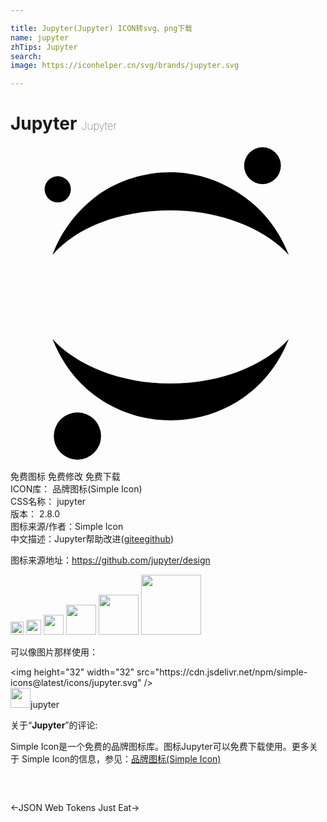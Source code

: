 ```yaml
---

title: Jupyter(Jupyter) ICON转svg、png下载
name: jupyter
zhTips: Jupyter
search: 
image: https://iconhelper.cn/svg/brands/jupyter.svg

---
```


# Jupyter  <small style="font-size: 60%;font-weight: 100">Jupyter</small>

<div id="svg" class="svg-wrap">
<svg role="img" xmlns="http://www.w3.org/2000/svg" viewBox="0 0 24 24"><title>Jupyter icon</title><path d="M12.2 18.1c-3.8 0-7.2-1.4-9-3.4.7 1.8 1.9 3.4 3.5 4.5s3.5 1.7 5.5 1.7 3.9-.6 5.5-1.7 2.8-2.7 3.5-4.5c-1.8 2-5.2 3.4-9 3.4zM12.2 4.9c3.8 0 7.2 1.4 9 3.4-.7-1.8-1.9-3.4-3.5-4.5C16 2.6 14.1 2 12.2 2c-2 0-3.9.6-5.5 1.7-1.6 1.2-2.8 2.7-3.5 4.6 1.8-2.1 5.1-3.4 9-3.4zM19.2.10000000000000009A1.4 1.4 0 1 0 19.2 2.9 1.4 1.4 0 1 0 19.2.10000000000000009zM5.1 20.3A1.8 1.8 0 1 0 5.1 23.900000000000002 1.8 1.8 0 1 0 5.1 20.3zM3.6 2.3A1 1 0 1 0 3.6 4.3 1 1 0 1 0 3.6 2.3z"/></svg>
</div>
<detail full-name='jupyter'></detail>

<div class="detail-page">
<p>
<span><span class="badge-success badge">免费图标</span> <span class="badge-success badge">免费修改</span>  <span class="badge-success badge">免费下载</span> </span>
<br/>
<span>
ICON库：
<span class="badge-secondary badge">品牌图标(Simple Icon)</span> 
</span>
<br/>
<span>
CSS名称：
<span class="badge-secondary badge">jupyter</span> 
</span>

<br/>
<span>
版本：
<span class="badge-secondary badge">2.8.0</span> 
</span>
<br/>
<span>图标来源/作者：<span class="badge-light badge">Simple Icon</span></span> 
<br/>
<span class="zh-detail">中文描述：<span class="badge-primary badge">Jupyter</span><span class="help-link"><span>帮助改进</span>(<a href="https://gitee.com/liuwave/icon-helper/edit/master/json/brands/jupyter.json" target="_blank" rel="noopener noreferrer">gitee</a><a href="https://github.com/liuwave/icon-helper/edit/master/json/brands/jupyter.json" target="_blank" rel="noopener noreferrer">github</a></span>)</span><br/>
</p>
</div><div class="description description alert alert-light"><p>图标来源地址：<a href="https://github.com/jupyter/design" target="_blank" rel="noopener noreferrer">https://github.com/jupyter/design</a></p></div>
<div class="alert alert-dark">
<img height="21" width="21" src="https://cdn.jsdelivr.net/npm/simple-icons@latest/icons/jupyter.svg" />
<img height="24" width="24" src="https://cdn.jsdelivr.net/npm/simple-icons@latest/icons/jupyter.svg" />
<img height="32" width="32" src="https://cdn.jsdelivr.net/npm/simple-icons@latest/icons/jupyter.svg" />
<img height="48" width="48" src="https://cdn.jsdelivr.net/npm/simple-icons@latest/icons/jupyter.svg" />
<img height="64" width="64" src="https://cdn.jsdelivr.net/npm/simple-icons@latest/icons/jupyter.svg" />
<img height="96" width="96" src="https://cdn.jsdelivr.net/npm/simple-icons@latest/icons/jupyter.svg" />

</div>
<div>
  <p>可以像图片那样使用：    
  </p>
  <div class="alert alert-primary" style="font-size: 14px">
    &lt;img height="32" width="32" src="https://cdn.jsdelivr.net/npm/simple-icons@latest/icons/jupyter.svg" /&gt;
    <copy-btn content='<img height="32" width="32" src="https://cdn.jsdelivr.net/npm/simple-icons@latest/icons/jupyter.svg" />'></copy-btn>
  </div>
  <div class="alert alert-secondary">
    <img height="32" width="32" src="https://cdn.jsdelivr.net/npm/simple-icons@latest/icons/jupyter.svg" />jupyter
    <copy-btn content="jupyter" btn-title="复制图标名称"></copy-btn>
  </div>
</div>
<div class="icon-detail__container">
<p>关于“<b>Jupyter</b>”的评论:</p>
</div>
<Vssue title="关于“Jupyter”的评论" />
<div><p>Simple Icon是一个免费的品牌图标库。图标Jupyter可以免费下载使用。更多关于  Simple Icon的信息，参见：<a target="_blank" href="https://iconhelper.cn/brands.html">品牌图标(Simple Icon)</a>
</p></div>


<div style="padding:2rem 0 " class="page-nav"><p class="inner"><span class="prev">←<router-link to="/icon/json-web-tokens.html">JSON Web Tokens</router-link></span> <span class="next"><router-link to="/icon/just-eat.html">Just Eat</router-link>→</span></p></div>
